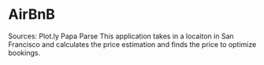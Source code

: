 # AirBnB
Sources:
Plot.ly
Papa Parse
This application takes in a locaiton in San Francisco and calculates the price estimation and finds the price to optimize bookings. 
